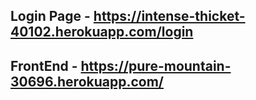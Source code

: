 ## Login Page - https://intense-thicket-40102.herokuapp.com/login
## FrontEnd - https://pure-mountain-30696.herokuapp.com/
